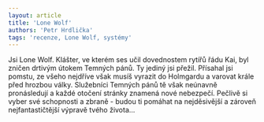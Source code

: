 ```yaml
---
layout: article
title: 'Lone Wolf'
authors: 'Petr Hrdlička'
tags: 'recenze, Lone Wolf, systémy'
---
```


Jsi Lone Wolf. Klášter, ve kterém ses učil
dovednostem rytířů řádu Kai, byl zničen drtivým
útokem Temných pánů. Ty jediný jsi přežil.
Přísahal jsi pomstu, ze všeho nejdříve však
musíš vyrazit do Holmgardu a varovat krále
před hrozbou války. Služebníci Temných pánů
tě však neúnavně pronásledují a každé otočení
stránky znamená nové nebezpečí. Pečlivě si
vyber své schopnosti a zbraně - budou ti pomáhat
na nejděsivější a zároveň nejfantastičtější
výpravě tvého života...
